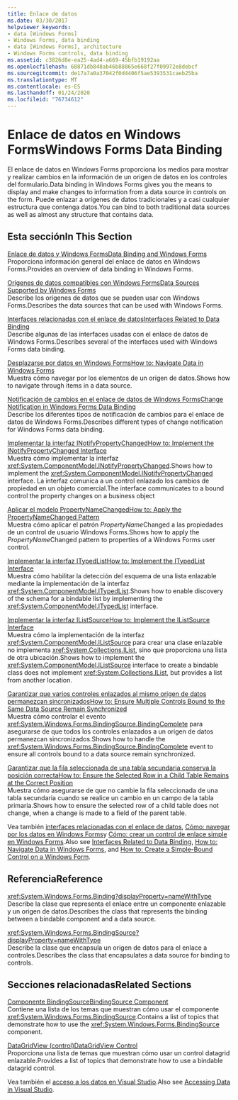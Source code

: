 ```yaml
---
title: Enlace de datos
ms.date: 03/30/2017
helpviewer_keywords:
- data [Windows Forms]
- Windows Forms, data binding
- data [Windows Forms], architecture
- Windows Forms controls, data binding
ms.assetid: c3826d8e-ea25-4ad4-a669-45bfb19192aa
ms.openlocfilehash: 68871db848ab46b88865e668f27f09972e8debcf
ms.sourcegitcommit: de17a7a0a37042f0d4406f5ae5393531caeb25ba
ms.translationtype: MT
ms.contentlocale: es-ES
ms.lasthandoff: 01/24/2020
ms.locfileid: "76734612"
---
```

# <a name="windows-forms-data-binding"></a><span data-ttu-id="686cd-102">Enlace de datos en Windows Forms</span><span class="sxs-lookup"><span data-stu-id="686cd-102">Windows Forms Data Binding</span></span>
<span data-ttu-id="686cd-103">El enlace de datos en Windows Forms proporciona los medios para mostrar y realizar cambios en la información de un origen de datos en los controles del formulario.</span><span class="sxs-lookup"><span data-stu-id="686cd-103">Data binding in Windows Forms gives you the means to display and make changes to information from a data source in controls on the form.</span></span> <span data-ttu-id="686cd-104">Puede enlazar a orígenes de datos tradicionales y a casi cualquier estructura que contenga datos.</span><span class="sxs-lookup"><span data-stu-id="686cd-104">You can bind to both traditional data sources as well as almost any structure that contains data.</span></span>  
  
## <a name="in-this-section"></a><span data-ttu-id="686cd-105">Esta sección</span><span class="sxs-lookup"><span data-stu-id="686cd-105">In This Section</span></span>  
 [<span data-ttu-id="686cd-106">Enlace de datos y Windows Forms</span><span class="sxs-lookup"><span data-stu-id="686cd-106">Data Binding and Windows Forms</span></span>](data-binding-and-windows-forms.md)  
 <span data-ttu-id="686cd-107">Proporciona información general del enlace de datos en Windows Forms.</span><span class="sxs-lookup"><span data-stu-id="686cd-107">Provides an overview of data binding in Windows Forms.</span></span>  
  
 [<span data-ttu-id="686cd-108">Orígenes de datos compatibles con Windows Forms</span><span class="sxs-lookup"><span data-stu-id="686cd-108">Data Sources Supported by Windows Forms</span></span>](data-sources-supported-by-windows-forms.md)  
 <span data-ttu-id="686cd-109">Describe los orígenes de datos que se pueden usar con Windows Forms.</span><span class="sxs-lookup"><span data-stu-id="686cd-109">Describes the data sources that can be used with Windows Forms.</span></span>  
  
 [<span data-ttu-id="686cd-110">Interfaces relacionadas con el enlace de datos</span><span class="sxs-lookup"><span data-stu-id="686cd-110">Interfaces Related to Data Binding</span></span>](interfaces-related-to-data-binding.md)  
 <span data-ttu-id="686cd-111">Describe algunas de las interfaces usadas con el enlace de datos de Windows Forms.</span><span class="sxs-lookup"><span data-stu-id="686cd-111">Describes several of the interfaces used with Windows Forms data binding.</span></span>  
  
 [<span data-ttu-id="686cd-112">Desplazarse por datos en Windows Forms</span><span class="sxs-lookup"><span data-stu-id="686cd-112">How to: Navigate Data in Windows Forms</span></span>](how-to-navigate-data-in-windows-forms.md)  
 <span data-ttu-id="686cd-113">Muestra cómo navegar por los elementos de un origen de datos.</span><span class="sxs-lookup"><span data-stu-id="686cd-113">Shows how to navigate through items in a data source.</span></span>  
  
 [<span data-ttu-id="686cd-114">Notificación de cambios en el enlace de datos de Windows Forms</span><span class="sxs-lookup"><span data-stu-id="686cd-114">Change Notification in Windows Forms Data Binding</span></span>](change-notification-in-windows-forms-data-binding.md)  
 <span data-ttu-id="686cd-115">Describe los diferentes tipos de notificación de cambios para el enlace de datos de Windows Forms.</span><span class="sxs-lookup"><span data-stu-id="686cd-115">Describes different types of change notification for Windows Forms data binding.</span></span>  
  
 [<span data-ttu-id="686cd-116">Implementar la interfaz INotifyPropertyChanged</span><span class="sxs-lookup"><span data-stu-id="686cd-116">How to: Implement the INotifyPropertyChanged Interface</span></span>](how-to-implement-the-inotifypropertychanged-interface.md)  
 <span data-ttu-id="686cd-117">Muestra cómo implementar la interfaz <xref:System.ComponentModel.INotifyPropertyChanged>.</span><span class="sxs-lookup"><span data-stu-id="686cd-117">Shows how to implement the <xref:System.ComponentModel.INotifyPropertyChanged> interface.</span></span> <span data-ttu-id="686cd-118">La interfaz comunica a un control enlazado los cambios de propiedad en un objeto comercial.</span><span class="sxs-lookup"><span data-stu-id="686cd-118">The interface  communicates to a bound control the property changes on a business object</span></span>  
  
 [<span data-ttu-id="686cd-119">Aplicar el modelo PropertyNameChanged</span><span class="sxs-lookup"><span data-stu-id="686cd-119">How to: Apply the PropertyNameChanged Pattern</span></span>](how-to-apply-the-propertynamechanged-pattern.md)  
 <span data-ttu-id="686cd-120">Muestra cómo aplicar el patrón *PropertyName*Changed a las propiedades de un control de usuario Windows Forms.</span><span class="sxs-lookup"><span data-stu-id="686cd-120">Shows how to apply the *PropertyName*Changed pattern to properties of a Windows Forms user control.</span></span>  
  
 [<span data-ttu-id="686cd-121">Implementar la interfaz ITypedList</span><span class="sxs-lookup"><span data-stu-id="686cd-121">How to: Implement the ITypedList Interface</span></span>](how-to-implement-the-itypedlist-interface.md)  
 <span data-ttu-id="686cd-122">Muestra cómo habilitar la detección del esquema de una lista enlazable mediante la implementación de la interfaz <xref:System.ComponentModel.ITypedList>.</span><span class="sxs-lookup"><span data-stu-id="686cd-122">Shows how to enable discovery of the schema for a bindable list by implementing the <xref:System.ComponentModel.ITypedList> interface.</span></span>  
  
 [<span data-ttu-id="686cd-123">Implementar la interfaz IListSource</span><span class="sxs-lookup"><span data-stu-id="686cd-123">How to: Implement the IListSource Interface</span></span>](how-to-implement-the-ilistsource-interface.md)  
 <span data-ttu-id="686cd-124">Muestra cómo la implementación de la interfaz <xref:System.ComponentModel.IListSource> para crear una clase enlazable no implementa <xref:System.Collections.IList>, sino que proporciona una lista de otra ubicación.</span><span class="sxs-lookup"><span data-stu-id="686cd-124">Shows how to implement the <xref:System.ComponentModel.IListSource> interface to create a bindable class does not implement <xref:System.Collections.IList>, but provides a list from another location.</span></span>  
  
 [<span data-ttu-id="686cd-125">Garantizar que varios controles enlazados al mismo origen de datos permanezcan sincronizados</span><span class="sxs-lookup"><span data-stu-id="686cd-125">How to: Ensure Multiple Controls Bound to the Same Data Source Remain Synchronized</span></span>](multiple-controls-bound-to-data-source-synchronized.md)  
 <span data-ttu-id="686cd-126">Muestra cómo controlar el evento <xref:System.Windows.Forms.BindingSource.BindingComplete> para asegurarse de que todos los controles enlazados a un origen de datos permanezcan sincronizados.</span><span class="sxs-lookup"><span data-stu-id="686cd-126">Shows how to handle the <xref:System.Windows.Forms.BindingSource.BindingComplete> event to ensure all controls bound to a data source remain synchronized.</span></span>  
  
 [<span data-ttu-id="686cd-127">Garantizar que la fila seleccionada de una tabla secundaria conserva la posición correcta</span><span class="sxs-lookup"><span data-stu-id="686cd-127">How to: Ensure the Selected Row in a Child Table Remains at the Correct Position</span></span>](ensure-the-selected-row-in-a-child-table-correct.md)  
 <span data-ttu-id="686cd-128">Muestra cómo asegurarse de que no cambie la fila seleccionada de una tabla secundaria cuando se realice un cambio en un campo de la tabla primaria.</span><span class="sxs-lookup"><span data-stu-id="686cd-128">Shows how to ensure the selected row of a child table does not change, when a change is made to a field of the parent table.</span></span>  
  
 <span data-ttu-id="686cd-129">Vea también [interfaces relacionadas con el enlace de datos](interfaces-related-to-data-binding.md), [Cómo: navegar por los datos en Windows Forms](how-to-navigate-data-in-windows-forms.md)y [Cómo: crear un control de enlace simple en Windows Forms](how-to-create-a-simple-bound-control-on-a-windows-form.md).</span><span class="sxs-lookup"><span data-stu-id="686cd-129">Also see [Interfaces Related to Data Binding](interfaces-related-to-data-binding.md), [How to: Navigate Data in Windows Forms](how-to-navigate-data-in-windows-forms.md), and [How to: Create a Simple-Bound Control on a Windows Form](how-to-create-a-simple-bound-control-on-a-windows-form.md).</span></span>  
  
## <a name="reference"></a><span data-ttu-id="686cd-130">Referencia</span><span class="sxs-lookup"><span data-stu-id="686cd-130">Reference</span></span>  
 <xref:System.Windows.Forms.Binding?displayProperty=nameWithType>  
 <span data-ttu-id="686cd-131">Describe la clase que representa el enlace entre un componente enlazable y un origen de datos.</span><span class="sxs-lookup"><span data-stu-id="686cd-131">Describes the class that represents the binding between a bindable component and a data source.</span></span>  
  
 <xref:System.Windows.Forms.BindingSource?displayProperty=nameWithType>  
 <span data-ttu-id="686cd-132">Describe la clase que encapsula un origen de datos para el enlace a controles.</span><span class="sxs-lookup"><span data-stu-id="686cd-132">Describes the class that encapsulates a data source for binding to controls.</span></span>  
  
## <a name="related-sections"></a><span data-ttu-id="686cd-133">Secciones relacionadas</span><span class="sxs-lookup"><span data-stu-id="686cd-133">Related Sections</span></span>  
 [<span data-ttu-id="686cd-134">Componente BindingSource</span><span class="sxs-lookup"><span data-stu-id="686cd-134">BindingSource Component</span></span>](./controls/bindingsource-component.md)  
 <span data-ttu-id="686cd-135">Contiene una lista de los temas que muestran cómo usar el componente <xref:System.Windows.Forms.BindingSource>.</span><span class="sxs-lookup"><span data-stu-id="686cd-135">Contains a list of topics that demonstrate how to use the <xref:System.Windows.Forms.BindingSource> component.</span></span>  
  
 [<span data-ttu-id="686cd-136">DataGridView (control)</span><span class="sxs-lookup"><span data-stu-id="686cd-136">DataGridView Control</span></span>](./controls/datagridview-control-windows-forms.md)  
 <span data-ttu-id="686cd-137">Proporciona una lista de temas que muestran cómo usar un control datagrid enlazable.</span><span class="sxs-lookup"><span data-stu-id="686cd-137">Provides a list of topics that demonstrate how to use a bindable datagrid control.</span></span>  
  
 <span data-ttu-id="686cd-138">Vea también el [acceso a los datos en Visual Studio](/visualstudio/data-tools/accessing-data-in-visual-studio).</span><span class="sxs-lookup"><span data-stu-id="686cd-138">Also see [Accessing Data in Visual Studio](/visualstudio/data-tools/accessing-data-in-visual-studio).</span></span>
